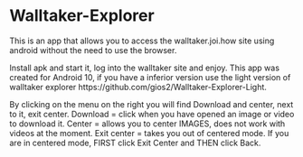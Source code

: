 # Walltaker-Explorer
This is an app that allows you to access the walltaker.joi.how site using android without the need to use the browser.

<Instructions>
Install apk and start it, log into the walltaker site and enjoy.

<features>
This app was created for Android 10, if you have a inferior version use the light version of walltaker explorer https://github.com/gios2/Walltaker-Explorer-Light.
  
By clicking on the menu on the right you will find Download and center, next to it, exit center.
Download = click when you have opened an image or video to download it.
Center = allows you to center IMAGES, does not work with videos at the moment.
Exit center = takes you out of centered mode.
If you are in centered mode, FIRST click Exit Center and THEN click Back.
